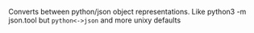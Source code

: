 Converts between python/json object representations. Like python3 -m json.tool but `python<->json` and more unixy defaults 
